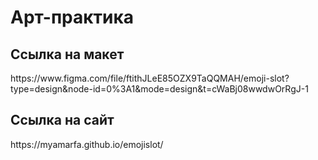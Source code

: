 <h1>Арт-практика</h1>
<h2>Ссылка на макет</h2>
https://www.figma.com/file/ftithJLeE85OZX9TaQQMAH/emoji-slot?type=design&node-id=0%3A1&mode=design&t=cWaBj08wwdwOrRgJ-1
<h2>Ссылка на сайт</h2>
https://myamarfa.github.io/emojislot/
